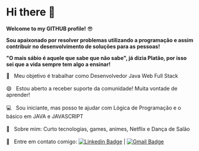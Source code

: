 # Hi there 👋

**Welcome to my GITHUB profile!** :sunglasses:

**Sou apaixonado por resolver problemas utilizando a programação e assim contribuir no desenvolvimento de soluções para as pessoas!**

**"O mais sábio é aquele que sabe que não sabe", já dizia Platão, por isso sei que a vida sempre tem algo a ensinar!**


 :rocket:  &nbsp; Meu objetivo é trabalhar como Desenvolvedor Java Web Full Stack
 <br/><br/> 😄 &nbsp; Estou aberto a receber suporte da comunidade! Muita vontade de aprender!
 <br/><br/> :computer: &nbsp; Sou iniciante, mas posso te ajudar com Lógica de Programação e o básico em JAVA e JAVASCRIPT    
 <br/> :purple_heart:  &nbsp; Sobre mim: Curto tecnologias, games, animes, Netflix e Dança de Salão
<br/><br/> 💬 &nbsp; Entre em contato comigo: [![Linkedin Badge](https://img.shields.io/badge/-ErasmoBezerra-blue?style=flat-square&logo=Linkedin&logoColor=white&link=https://www.linkedin.com/in/erasmo-bezerra-6751121b1/)](https://www.linkedin.com/in/erasmo-bezerra-6751121b1/) | 
[![Gmail Badge](https://img.shields.io/badge/-erasmo.ads.tech@gmail.com-c14438?style=flat-square&logo=Gmail&logoColor=white&link=mailto:erasmo.ads.tech@gmail.com)](erasmo.ads.tech@gmail.com)

